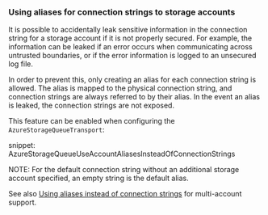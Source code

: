 

### Using aliases for connection strings to storage accounts

It is possible to accidentally leak sensitive information in the connection string for a storage account if it is not properly secured. For example, the information can be leaked if an error occurs when communicating across untrusted boundaries, or if the error information is logged to an unsecured log file.

In order to prevent this, only creating an alias for each connection string is allowed. The alias is mapped to the physical connection string, and connection strings are always referred to by their alias. In the event an alias is leaked, the connection strings are not exposed.

This feature can be enabled when configuring the `AzureStorageQueueTransport`:

snippet: AzureStorageQueueUseAccountAliasesInsteadOfConnectionStrings

NOTE: For the default connection string without an additional storage account specified, an empty string is the default alias.

See also [Using aliases instead of connection strings](/transports/azure-storage-queues/multi-storageaccount-support.md#cross-namespace-routing-aliases-instead-of-connection-strings) for multi-account support.
